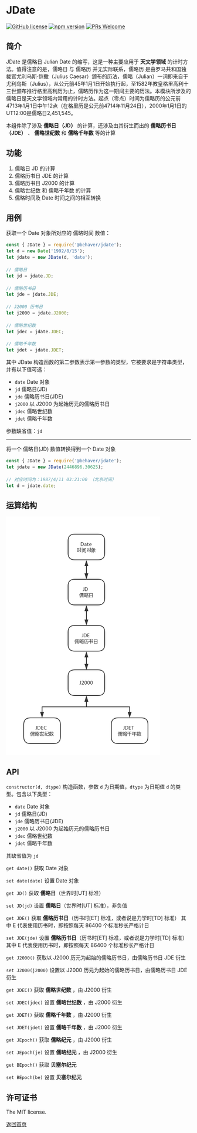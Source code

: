 # JDate

[![GitHub license](https://img.shields.io/badge/license-MIT-brightgreen.svg)](#) [![npm version](https://img.shields.io/npm/v/react.svg?style=flat)](https://www.npmjs.com/package/@behaver/angle) [![PRs Welcome](https://img.shields.io/badge/PRs-welcome-brightgreen.svg)](#)

## 简介

JDate 是儒略日 Julian Date 的缩写，这是一种主要应用于 **天文学领域** 的计时方法。值得注意的是，儒略日 与 儒略历 并无实际联系，儒略历 是由罗马共和国独裁官尤利乌斯·恺撒（Julius Caesar）颁布的历法，儒略（Julian）一词即来自于尤利乌斯（Julius），从公元前45年1月1日开始执行起，至1582年教皇格里高利十三世颁布推行格里高利历为止，儒略历作为这一期间主要的历法。本模块所涉及的儒略日是天文学领域内常用的计时方法。起点（零点）时间为儒略历的公元前4713年1月1日中午12点（在格里历是公元前4714年11月24日），2000年1月1日的UT12:00是儒略日2,451,545。

本组件除了涉及 **儒略日（JD）** 的计算，还涉及由其衍生而出的 **儒略历书日（JDE）** 、 **儒略世纪数** 和 **儒略千年数** 等的计算	

## 功能

1. 儒略日 JD 的计算
2. 儒略历书日 JDE 的计算
3. 儒略历书日 J2000 的计算
4. 儒略世纪数 和 儒略千年数 的计算
5. 儒略时间及 Date 时间之间的相互转换

## 用例

获取一个 Date 对象所对应的 儒略时间 数值：

```js
const { JDate } = require('@behaver/jdate');
let d = new Date('1992/8/15');
let jdate = new JDate(d, 'date');

// 儒略日
let jd = jdate.JD;

// 儒略历书日
let jde = jdate.JDE;

// J2000 历书日
let j2000 = jdate.J2000;

// 儒略世纪数
let jdec = jdate.JDEC;

// 儒略千年数
let jdet = jdate.JDET;
```

其中 JDate 构造函数的第二参数表示第一参数的类型，它被要求是字符串类型，并有以下值可选：

* `date` Date 对象
* `jd` 儒略日(JD)
* `jde` 儒略历书日(JDE)
* `j2000` 以 J2000 为起始历元的儒略历书日
* `jdec` 儒略世纪数
* `jdet` 儒略千年数

参数缺省值：`jd`

---

将一个 儒略日(JD) 数值转换得到一个 Date 对象

```js
const { JDate } = require('@behaver/jdate');
let jdate = new JDate(2446896.30625);

// 对应时间为：1987/4/11 03:21:00 （北京时间）
let d = jdate.date;
```

## 运算结构

![JDate](./img/JDate-arithmetic-structure.png "JDate 运算结构")

## API

`constructor(d, dtype)`
构造函数，参数 `d` 为日期值，`dtype` 为日期值 `d` 的类型。包含以下类型：

* `date` Date 对象
* `jd` 儒略日(JD)
* `jde` 儒略历书日(JDE)
* `j2000` 以 J2000 为起始历元的儒略历书日
* `jdec` 儒略世纪数
* `jdet` 儒略千年数

其缺省值为 `jd`

`get date()`
获取 Date 对象

`set date(date)`
设置 Date 对象

`get JD()`
获取 **儒略日**（世界时[UT] 标准）

`set JD(jd)`
设置 **儒略日**（世界时[UT] 标准），非负值

`get JDE()`
获取 **儒略历书日**（历书时[ET] 标准，或者说是力学时[TD] 标准）
其中 E 代表使用历书时，即按照每天 86400 个标准秒长严格计日

`set JDE(jde)`
设置 **儒略历书日**（历书时[ET] 标准，或者说是力学时[TD] 标准）
其中 E 代表使用历书时，即按照每天 86400 个标准秒长严格计日

`get J2000()`
获取以 J2000 历元为起始的儒略历书日，由儒略历书日 JDE 衍生

`set J2000(j2000)`
设置以 J2000 历元为起始的儒略历书日，由儒略历书日 JDE 衍生

`get JDEC()`
获取 **儒略世纪数** ，由 J2000 衍生

`set JDEC(jdec)`
设置 **儒略世纪数** ，由 J2000 衍生

`get JDET()`
获取 **儒略千年数** ，由 J2000 衍生

`set JDET(jdet)`
设置 **儒略千年数** ，由 J2000 衍生

`get JEpoch()`
获取 **儒略纪元** ，由 J2000 衍生

`set JEpoch(je)`
设置 **儒略纪元** ，由 J2000 衍生

`get BEpoch()`
获取 **贝塞尔纪元**

`set BEpoch(be)`
设置 **贝塞尔纪元**

## 许可证书

The MIT license.

[返回首页](../readme.md)